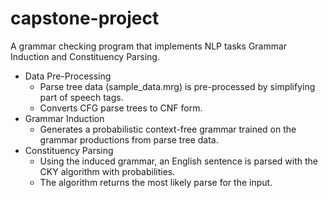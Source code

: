 # capstone-project
A grammar checking program that implements NLP tasks Grammar Induction and Constituency Parsing.
* Data Pre-Processing
  * Parse tree data (sample_data.mrg) is pre-processed by simplifying part of speech tags.
  * Converts CFG parse trees to CNF form.
* Grammar Induction
  * Generates a probabilistic context-free grammar trained on the grammar productions from parse tree data.
* Constituency Parsing
  * Using the induced grammar, an English sentence is parsed with the CKY algorithm with probabilities.
  * The algorithm returns the most likely parse for the input.
